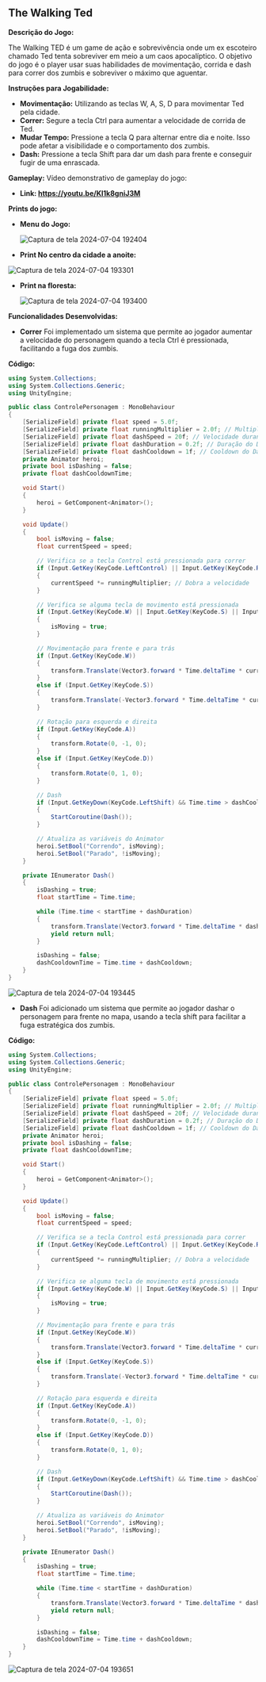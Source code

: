 ## The Walking Ted

**Descrição do Jogo:**

The Walking TED é um game de ação e sobrevivência onde um ex escoteiro chamado Ted tenta sobreviver em meio a um caos apocalíptico. O objetivo do jogo é o player usar suas habilidades de movimentação, corrida e dash para correr dos zumbis e sobreviver o máximo que aguentar.

**Instruções para Jogabilidade:**

- **Movimentação:**  Utilizando as teclas W, A, S, D para movimentar Ted pela cidade.
- **Correr:** Segure a tecla Ctrl para aumentar a velocidade de corrida de Ted.
- **Mudar Tempo:** Pressione a tecla Q para alternar entre dia e noite. Isso pode afetar a visibilidade e o comportamento dos zumbis.
- **Dash:** Pressione a tecla Shift para dar um dash para frente e conseguir fugir de uma enrascada.

**Gameplay:**
Vídeo demonstrativo de gameplay do jogo:
- **Link: https://youtu.be/Kl1k8gniJ3M**

**Prints do jogo:**
  
- **Menu do Jogo:**
  
  ![Captura de tela 2024-07-04 192404](https://github.com/guilhermenicula/TheWalkingTed/assets/61329619/db6819cc-7c90-4bc8-b640-30e232cd968d)

- **Print No centro da cidade a anoite:**
  
![Captura de tela 2024-07-04 193301](https://github.com/guilhermenicula/TheWalkingTed/assets/61329619/0d750606-1c66-46bb-b223-affc085b2294)

- **Print na floresta:**
  
  ![Captura de tela 2024-07-04 193400](https://github.com/guilhermenicula/TheWalkingTed/assets/61329619/0f03a911-6cc7-4fdf-ab0e-b1b9025cd702)

**Funcionalidades Desenvolvidas:**
- **Correr**
Foi implementado um sistema que permite ao jogador aumentar a velocidade do personagem quando a tecla Ctrl é pressionada, facilitando a fuga dos zumbis.

**Código:**
```csharp
using System.Collections;
using System.Collections.Generic;
using UnityEngine;

public class ControlePersonagem : MonoBehaviour
{
    [SerializeField] private float speed = 5.0f;
    [SerializeField] private float runningMultiplier = 2.0f; // Multiplicador para a corrida
    [SerializeField] private float dashSpeed = 20f; // Velocidade durante o Dash
    [SerializeField] private float dashDuration = 0.2f; // Duração do Dash
    [SerializeField] private float dashCooldown = 1f; // Cooldown do Dash
    private Animator heroi;
    private bool isDashing = false;
    private float dashCooldownTime;

    void Start()
    {
        heroi = GetComponent<Animator>();
    }

    void Update()
    {
        bool isMoving = false;
        float currentSpeed = speed;

        // Verifica se a tecla Control está pressionada para correr
        if (Input.GetKey(KeyCode.LeftControl) || Input.GetKey(KeyCode.RightControl))
        {
            currentSpeed *= runningMultiplier; // Dobra a velocidade
        }

        // Verifica se alguma tecla de movimento está pressionada
        if (Input.GetKey(KeyCode.W) || Input.GetKey(KeyCode.S) || Input.GetKey(KeyCode.A) || Input.GetKey(KeyCode.D))
        {
            isMoving = true;
        }

        // Movimentação para frente e para trás
        if (Input.GetKey(KeyCode.W))
        {
            transform.Translate(Vector3.forward * Time.deltaTime * currentSpeed);
        }
        else if (Input.GetKey(KeyCode.S))
        {
            transform.Translate(-Vector3.forward * Time.deltaTime * currentSpeed);
        }

        // Rotação para esquerda e direita
        if (Input.GetKey(KeyCode.A))
        {
            transform.Rotate(0, -1, 0);
        }
        else if (Input.GetKey(KeyCode.D))
        {
            transform.Rotate(0, 1, 0);
        }

        // Dash
        if (Input.GetKeyDown(KeyCode.LeftShift) && Time.time > dashCooldownTime && !isDashing)
        {
            StartCoroutine(Dash());
        }

        // Atualiza as variáveis do Animator
        heroi.SetBool("Correndo", isMoving);
        heroi.SetBool("Parado", !isMoving);
    }

    private IEnumerator Dash()
    {
        isDashing = true;
        float startTime = Time.time;

        while (Time.time < startTime + dashDuration)
        {
            transform.Translate(Vector3.forward * Time.deltaTime * dashSpeed);
            yield return null;
        }

        isDashing = false;
        dashCooldownTime = Time.time + dashCooldown;
    }
}
```

![Captura de tela 2024-07-04 193445](https://github.com/guilhermenicula/TheWalkingTed/assets/61329619/6aa5c1b4-0b79-4cdc-b61c-ef04db09b887)


- **Dash**
Foi adicionado um sistema que permite ao jogador dashar o personagem para frente no mapa, usando a tecla shift para facilitar a fuga estratégica dos zumbis.

**Código:**
```csharp
using System.Collections;
using System.Collections.Generic;
using UnityEngine;

public class ControlePersonagem : MonoBehaviour
{
    [SerializeField] private float speed = 5.0f;
    [SerializeField] private float runningMultiplier = 2.0f; // Multiplicador para a corrida
    [SerializeField] private float dashSpeed = 20f; // Velocidade durante o Dash
    [SerializeField] private float dashDuration = 0.2f; // Duração do Dash
    [SerializeField] private float dashCooldown = 1f; // Cooldown do Dash
    private Animator heroi;
    private bool isDashing = false;
    private float dashCooldownTime;

    void Start()
    {
        heroi = GetComponent<Animator>();
    }

    void Update()
    {
        bool isMoving = false;
        float currentSpeed = speed;

        // Verifica se a tecla Control está pressionada para correr
        if (Input.GetKey(KeyCode.LeftControl) || Input.GetKey(KeyCode.RightControl))
        {
            currentSpeed *= runningMultiplier; // Dobra a velocidade
        }

        // Verifica se alguma tecla de movimento está pressionada
        if (Input.GetKey(KeyCode.W) || Input.GetKey(KeyCode.S) || Input.GetKey(KeyCode.A) || Input.GetKey(KeyCode.D))
        {
            isMoving = true;
        }

        // Movimentação para frente e para trás
        if (Input.GetKey(KeyCode.W))
        {
            transform.Translate(Vector3.forward * Time.deltaTime * currentSpeed);
        }
        else if (Input.GetKey(KeyCode.S))
        {
            transform.Translate(-Vector3.forward * Time.deltaTime * currentSpeed);
        }

        // Rotação para esquerda e direita
        if (Input.GetKey(KeyCode.A))
        {
            transform.Rotate(0, -1, 0);
        }
        else if (Input.GetKey(KeyCode.D))
        {
            transform.Rotate(0, 1, 0);
        }

        // Dash
        if (Input.GetKeyDown(KeyCode.LeftShift) && Time.time > dashCooldownTime && !isDashing)
        {
            StartCoroutine(Dash());
        }

        // Atualiza as variáveis do Animator
        heroi.SetBool("Correndo", isMoving);
        heroi.SetBool("Parado", !isMoving);
    }

    private IEnumerator Dash()
    {
        isDashing = true;
        float startTime = Time.time;

        while (Time.time < startTime + dashDuration)
        {
            transform.Translate(Vector3.forward * Time.deltaTime * dashSpeed);
            yield return null;
        }

        isDashing = false;
        dashCooldownTime = Time.time + dashCooldown;
    }
}
```

![Captura de tela 2024-07-04 193651](https://github.com/guilhermenicula/TheWalkingTed/assets/61329619/eb726d9c-6b13-4c67-9c12-55b6f9d0b67c)




